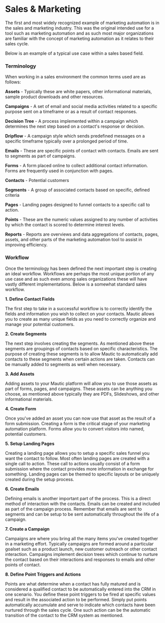# Sales & Marketing

The first and most widely recognized example of marketing automation is in the sales and marketing industry. This was the original intended use for a tool such as marketing automation and as such most major organizations are familiar with the concept of marketing automation as it relates to their sales cycle.

Below is an example of a typical use case within a sales based field.

### Terminology
When working in a sales environment the common terms used are as follows:

**Assets** - Typically these are white papers, other informational materials, sample product downloads and other resources.

**Campaigns** - A set of email and social media activities related to a specific purpose sent on a timeframe or as a result of contact responses.

**Decision Tree** - A process implemented within a campaign which determines the next step based on a contact's response or decision.

**Dripflow** - A campaign style which sends predefined messages on a specific timeframe typically over a prolonged period of time.

**Emails** - These are specific points of contact with contacts. Emails are sent to segments as part of campaigns.

**Forms** - A form placed online to collect additional contact information. Forms are frequently used in conjunction with pages.

**Contacts** - Potential customers

**Segments** - A group of associated contacts based on specific, defined criteria

**Pages** - Landing pages designed to funnel contacts to a specific call to action.

**Points** - These are the numeric values assigned to any number of activities by which the contact is scored to determine interest levels.

**Reports** - Reports are overviews and data aggregations of contacts, pages, assets, and other parts of the marketing automation tool to assist in improving efficiency.

### Workflow
Once the terminology has been defined the next important step is creating an ideal workflow. Workflows are perhaps the most unique portion of any use case and as such even among sales organizations these will have vastly different implementations. Below is a somewhat standard sales workflow.

**1. Define Contact Fields**

The first step to take in a successful workflow is to correctly identify the fields and information you wish to collect on your contacts. Mautic allows you to create as many unique fields as you need to correctly organize and manage your potential customers.

**2. Create Segments**

The next step involves creating the segments. As mentioned above these segments are groupings of contacts based on specific characteristics. The purpose of creating these segments is to allow Mautic to automatically add contacts to these segments when certain actions are taken. Contacts can be manually added to segments as well when necessary.

**3. Add Assets**

Adding assets to your Mautic platform will allow you to use those assets as part of forms, pages, and campaigns. These assets can be anything you choose, as mentioned above typically they are PDFs, Slideshows, and other informational materials.

**4. Create Form**

Once you've added an asset you can now use that asset as the result of a form submission. Creating a form is the critical stage of your marketing automation platform. Forms allow you to convert visitors into named, potential customers.

**5. Setup Landing Pages**

Creating a landing page allows you to setup a specific sales funnel you want the contact to follow. Most often landing pages are created with a single call to action. These call to actions usually consist of a form submission where the contact provides more information in exchange for something. Landing pages can be themed to specific layouts or be uniquely created during the setup process.

**6. Create Emails**

Defining emails is another important part of the process. This is a direct method of interaction with the contacts. Emails can be created and included as part of the campaign process. Remember that emails are sent to segments and can be setup to be sent automatically throughout the life of a campaign.

**7. Create a Campaign**

Campaigns are where you bring all the many items you've created together in a marketing effort. Typically campaigns are formed around a particular goalset such as a product launch, new customer outreach or other contact interaction. Campaigns implement decision trees which continue to nurture the contact based on their interactions and responses to emails and other points of contact.

**8. Define Point Triggers and Actions**

Points are what determine when a contact has fully matured and is considered a qualified contact to be automatically entered into the CRM in one scenario. You define these point triggers to be fired at specific values and result in the associated action to be performed. Simply put points automatically accumulate and serve to indicate which contacts have been nurtured through the sales cycle. One such action can be the automatic transition of the contact to the CRM system as mentioned.
